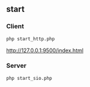 ## start

### Client

```bash
php start_http.php
```

http://127.0.0.1:9500/index.html

### Server

```bash
php start_sio.php
```
